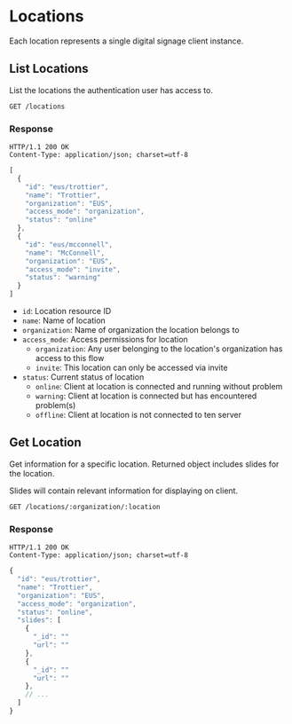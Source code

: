 # Locations

Each location represents a single digital signage client instance.

## List Locations
List the locations the authentication user has access to.

```
GET /locations
```

### Response
```
HTTP/1.1 200 OK
Content-Type: application/json; charset=utf-8
```
```javascript
[
  {
    "id": "eus/trottier",
    "name": "Trottier",
    "organization": "EUS",
    "access_mode": "organization",
    "status": "online"
  },
  {
    "id": "eus/mcconnell",
    "name": "McConnell",
    "organization": "EUS",
    "access_mode": "invite",
    "status": "warning"
  }
]
```

- `id`: Location resource ID
- `name`: Name of location
- `organization`: Name of organization the location belongs to
- `access_mode`: Access permissions for location
  - `organization`: Any user belonging to the location's organization has access to this flow
  - `invite`: This location can only be accessed via invite
- `status`: Current status of location
  - `online`: Client at location is connected and running without problem
  - `warning`: Client at location is connected but has encountered problem(s)
  - `offline`: Client at location is not connected to ten server


## Get Location
Get information for a specific location. Returned object includes slides for the location.

Slides will contain relevant information for displaying on client.

```
GET /locations/:organization/:location
```

### Response
```
HTTP/1.1 200 OK
Content-Type: application/json; charset=utf-8
```
```javascript
{
  "id": "eus/trottier",
  "name": "Trottier",
  "organization": "EUS",
  "access_mode": "organization",
  "status": "online",
  "slides": [
    {
      "_id": ""
      "url": ""
    },
    {
      "_id": ""
      "url": ""
    },
    // ...
  ]
}
```